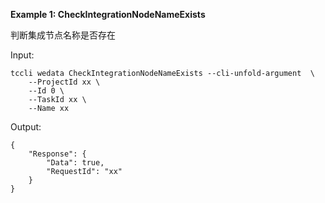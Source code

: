 **Example 1: CheckIntegrationNodeNameExists**

判断集成节点名称是否存在

Input: 

```
tccli wedata CheckIntegrationNodeNameExists --cli-unfold-argument  \
    --ProjectId xx \
    --Id 0 \
    --TaskId xx \
    --Name xx
```

Output: 
```
{
    "Response": {
        "Data": true,
        "RequestId": "xx"
    }
}
```

